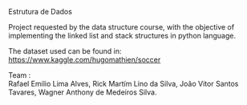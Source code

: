 Estrutura de Dados

Project requested by the data structure course, with the objective of implementing the linked list and stack structures in python language.

The dataset used can be found in: https://www.kaggle.com/hugomathien/soccer

Team :  
Rafael Emilio Lima Alves,
Rick Martím Lino da Silva,
João Vitor Santos Tavares,
Wagner Anthony de Medeiros Silva.